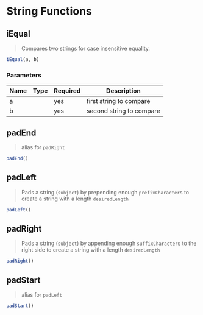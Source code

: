 # String Functions

## iEqual

> Compares two strings for case insensitive equality.
```js
iEqual(a, b)
```



### Parameters

| Name | Type | Required | Description              |
| ---- | ---- | -------- | ------------------------ |
| a    |      | yes      | first string to compare  |
| b    |      | yes      | second string to compare |

## padEnd

> alias for `padRight`
```js
padEnd()
```



## padLeft

> Pads a string (`subject`) by prepending enough `prefixCharacter`s to create a string with a length `desiredLength`
```js
padLeft()
```



## padRight

> Pads a string (`subject`) by appending enough `suffixCharacter`s to the right side to create a string with a length `desiredLength`
```js
padRight()
```



## padStart

> alias for `padLeft`
```js
padStart()
```

